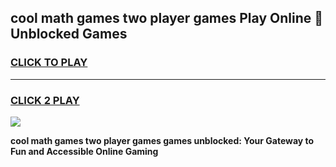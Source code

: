 
## cool math games two player games Play Online 👋 Unblocked Games
<h3>
<a href="https://news.freeplayer.one?title=cool_math_games_two_player_games&ref=17CMG">CLICK TO PLAY</a></h3>
<hr>

<h3>
<a href="https://news.freeplayer.one?title=cool_math_games_two_player_games&ref=17CMG">CLICK 2 PLAY</a>
  
</h3>

<a href="https://news.freeplayer.one?title=cool_math_games_two_player_games&ref=17CMG/"><img src="https://clearcache.store/games.png"></a>


**cool math games two player games games unblocked: Your Gateway to Fun and Accessible Online Gaming**
